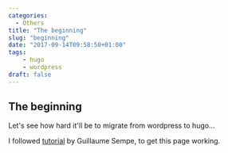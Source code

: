 ```yaml
---
categories:
  - Others
title: "The beginning"
slug: "beginning"
date: "2017-09-14T09:58:50+01:00"
tags:
    - hugo
    - wordpress
draft: false
---
```

## The beginning
Let's see how hard it'll be to migrate from wordpress to hugo...

I followed [tutorial](https://fillmem.com/post/fast-secured-and-free-static-site/) by Guillaume Sempe, to get this page working.

